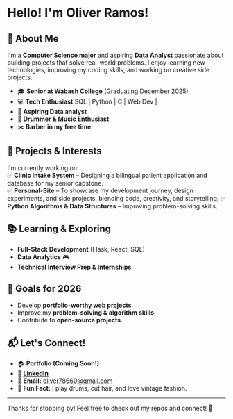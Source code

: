 # Hello! I'm Oliver Ramos!  

## 🚀 About Me  
I'm a **Computer Science major** and aspiring **Data Analyst** passionate about building projects that solve real-world problems. I enjoy learning new technologies, improving my coding skills, and working on creative side projects.  

- 🎓 **Senior at Wabash College** (Graduating December 2025)  
- 💻 **Tech Enthusiast** SQL | Python | C | Web Dev |  
- 🎨 **Aspiring Data analyst**  
- 🥁 **Drummer & Music Enthusiast**  
- ✂️ **Barber in my free time**  

## 🔨 Projects & Interests  
I'm currently working on:  
✅ **Clinic Intake System** – Designing a bilingual patient application and database for my senior capstone.  
✅ **Personal-Site** – To showcase my development journey, design experiments, and side projects, blending code, creativity, and storytelling.
✅ **Python Algorithms & Data Structures** – Improving problem-solving skills. 

## 📚 Learning & Exploring  
- **Full-Stack Development** (Flask, React, SQL)  
- **Data Analytics** 🎮  
- **Technical Interview Prep & Internships**  

## 🎯 Goals for 2026  
- Develop **portfolio-worthy web projects**.  
- Improve my **problem-solving & algorithm skills**.  
- Contribute to **open-source projects**.  

## 📬 Let's Connect!  
- 🏠 **Portfolio (Coming Soon!)**  
- 💼 [**LinkedIn**](https://www.linkedin.com/in/oliverramos1)  
- 📧 **Email:** [oliver78660@gmail.com](mailto:oliver78660@gmail.com)  
- 🏀 **Fun Fact:** I play drums, cut hair, and love vintage fashion.  

---

Thanks for stopping by! Feel free to check out my repos and connect! 🚀
